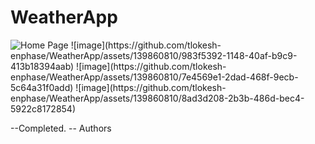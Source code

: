 # WeatherApp

<img src="./images/Webpage.png" alt="Home Page">
![image](https://github.com/tlokesh-enphase/WeatherApp/assets/139860810/983f5392-1148-40af-b9c9-413b18394aab)
![image](https://github.com/tlokesh-enphase/WeatherApp/assets/139860810/7e4569e1-2dad-468f-9ecb-5c64a31f0add)
![image](https://github.com/tlokesh-enphase/WeatherApp/assets/139860810/8ad3d208-2b3b-486d-bec4-5922c8172854)



--Completed.
-- Authors
